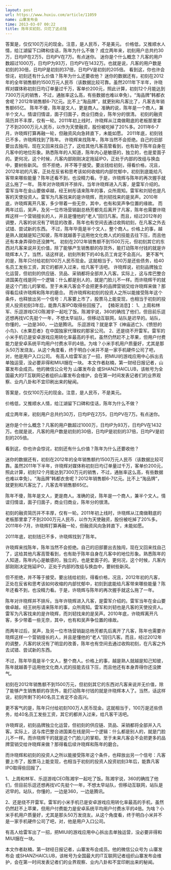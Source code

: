 ```yaml
---
layout: post
url: https://www.huxiu.com/article/11059
name: 山寨发布会
time: 2013-03-07 00:22
title: 陈年买初刻，只花了这点钱
---
```

答案是，仅仅100万元的现金。注意，是人民币，不是美元。 价格低，又推顺水人情，给江湖留下口碑和佳话，陈年为什么不做？ 成立两年来，初刻用户总共约30万，日均IP在2万5，日均PV在7万。有点迷你。 迷你是个什么概念？凡客的用户数超过1000万，日均IP为93万，日均PV在1432万。也就是说，凡客的用户数是初刻的30倍，日均IP是初刻的37倍，日均PV是初刻的205倍。 看到这，你也许会惊诧，初刻还有什么价值？陈年为什么还要收他？ 迷你的数据还有，初刻在2012年的全年销售额约1500万元人民币（该数据比较可靠。虽然2011年下半年，许晓辉对媒体称初刻日均订单量过千万，客单价200元，照此计算，初刻12个月能达到7300万元的销售，不过，通胀率这么高，有些数据也难以幸免）。“淘品牌”韩都衣舍呢？2012年销售额6-7亿元。比不上“淘品牌”，就更别和凡客比了，凡客去年销售额65亿。 陈年不傻，陈年是文人，更是商人。准确的说，陈年是一个商人，兼半个文人。情谊归情谊，面子归面子，商业归商业，陈年分的很清。 初刻的融资简历并不丰厚，仅有一轮。2011年初上线时，许晓辉从江南做鞋底的老板那里拿了不到2000万元人民币，以作为天使融资，股份被吃掉了20%多。2011年6-7月，许晓辉打算再融一轮，但融资风向急转直下，未能如愿。 2011年底，初刻钱已不多，许晓辉找到了陈年。 许晓辉来找陈年，陈年当然不会拒绝。自己的旧部要出去独闯，现在又回来找自己了，这给其他凡客高管看到，也有助于陈年自身在凡客中的地位形象。熟悉陈年的人知道，陈年内心是敏感的，独立的，也是爱面子的。更何况，这个时候，凡客内部刚刚决定拖延IPO，正处于内部的改组与换血中，要树些新风。 但不拒绝，并不等于接受。要出钱给初刻，得看价格，况且，2012年初的凡客，正处在反省和思考该如何收缩的内部忧郁中，初刻到底能给凡客带来哪些能量？陈年还看不到，也没精力看。于是，许晓辉与陈年的再次握手就这么拖了一年。 陈年对许晓辉并不排斥。当年许晓辉进入凡客，是雷军介绍的。雷军当年在金山要做卓越，经王树彤请来陈年的事，众所周知。雷军和刘韧也是凡客的天使投资人。雷军为凡客找来的是许晓辉，而刘韧找来的是吴声。2010年底，许晓辉离开凡客，多少带着一些无奈，其中，也有和吴声争位置的缘故。 而两年过后，吴声，及另一位市场营销副总杨芳都先后离开了凡客，陈年也需要许晓辉这样一个营销擅长的人，并且是懂他的“老人”回归凡客。而且，经过2012年的调整，凡客的状况有了明显的改善，陈年也有空间去通过收购初刻，在凡客之外去试错、尝试新的东西。 不过，陈年毕竟是半个文人，整个商人。价格上的事，越是熟人就越是知己知彼，陈年就越善于运用他文化商人式的技能去往下压，而且他还有本身弄得你还没脾气。 初刻在2012年销售额不到1500万元，但初刻其它的东西对凡客来说并无价值，除了能够产生销售额的存货外，能打动陈年付钱的就是许晓辉本人了。当然，话这样说，初刻所剩下的40名员工肯定不会高兴。 更不客气的是，陈年只付给初刻100万人民币现金。这就相当于，100万是还些债务，给40名员工发些工资，其它的都并入过来，给凡客干活吧。 许晓辉说，初刻品牌独立化运营，但初刻的供应链、货品、采销都将全部并入凡客。实际上，这与库巴整合进国美在线是同一个逻辑：什么都是别人的，就是门脸儿不一样。而许晓辉干的就是这个门脸儿的掌柜。至于未来凡客会不会把更多的品牌营销交给许晓辉来做？那得看后续许晓辉和陈年的磨合。 而许晓辉和初刻的投资人之所以能接受陈年这个条件，也释放出另一个信号：凡客要上市了，股票马上能变现，也相当于初刻的投资人投资初刻3年后，能靠凡客IPO取得些回报了。 【楠哥消息】： 1、上周和林军、乐逗游戏CEO陈湘宇一起吃了饭。陈湘宇说，360的确找了他们，但目前乐逗还想再找VC先挺个一年，不想太早站队，但移动互联网，站队是迟早的。站队，你懂的，一边是360，一边是腾讯。 乐逗游戏？就是拿下《神庙逃亡》、《愤怒的小鸟》、《水果忍者》在中国独家代理权的那家公司。 2、还是绕不开雷军。雷军的小米手机已是安卓游戏应用转化率最高的手机，虽然仍然赶不上苹果，但用户付费能力是安卓系统平均用户付费水平的4倍。为啥？小米手机用户质量好，尤其是那头50万发烧友。从这个角度看，终于明白小米并不是一家手机硬件公司了吧，对，他是用户入口公司。 有高人给雷军出了一招，把MIUI的游戏应用中心拆出去单独运营，没必要非得和MIUI捆在一块。 本文作者赵楠，第一财经日报记者，山寨发布会成员。他的微信公众号为 山寨发布会 或SHANZHAICLUB，该帐号为全国最大的IT互联网记者组织山寨发布会维护，会在第一时间发表记者们的业界观察、业内八卦和不宜印刷出来的秘闻。

答案是，仅仅100万元的现金。注意，是人民币，不是美元。

价格低，又推顺水人情，给江湖留下口碑和佳话，陈年为什么不做？

成立两年来，初刻用户总共约30万，日均IP在2万5，日均PV在7万。有点迷你。

迷你是个什么概念？凡客的用户数超过1000万，日均IP为93万，日均PV在1432万。也就是说，凡客的用户数是初刻的30倍，日均IP是初刻的37倍，日均PV是初刻的205倍。

看到这，你也许会惊诧，初刻还有什么价值？陈年为什么还要收他？

迷你的数据还有，初刻在2012年的全年销售额约1500万元人民币（该数据比较可靠。虽然2011年下半年，许晓辉对媒体称初刻日均订单量过千万，客单价200元，照此计算，初刻12个月能达到7300万元的销售，不过，通胀率这么高，有些数据也难以幸免）。“淘品牌”韩都衣舍呢？2012年销售额6-7亿元。比不上“淘品牌”，就更别和凡客比了，凡客去年销售额65亿。

陈年不傻，陈年是文人，更是商人。准确的说，陈年是一个商人，兼半个文人。情谊归情谊，面子归面子，商业归商业，陈年分的很清。

初刻的融资简历并不丰厚，仅有一轮。2011年初上线时，许晓辉从江南做鞋底的老板那里拿了不到2000万元人民币，以作为天使融资，股份被吃掉了20%多。2011年6-7月，许晓辉打算再融一轮，但融资风向急转直下，未能如愿。

2011年底，初刻钱已不多，许晓辉找到了陈年。

许晓辉来找陈年，陈年当然不会拒绝。自己的旧部要出去独闯，现在又回来找自己了，这给其他凡客高管看到，也有助于陈年自身在凡客中的地位形象。熟悉陈年的人知道，陈年内心是敏感的，独立的，也是爱面子的。更何况，这个时候，凡客内部刚刚决定拖延IPO，正处于内部的改组与换血中，要树些新风。

但不拒绝，并不等于接受。要出钱给初刻，得看价格，况且，2012年初的凡客，正处在反省和思考该如何收缩的内部忧郁中，初刻到底能给凡客带来哪些能量？陈年还看不到，也没精力看。于是，许晓辉与陈年的再次握手就这么拖了一年。

陈年对许晓辉并不排斥。当年许晓辉进入凡客，是雷军介绍的。雷军当年在金山要做卓越，经王树彤请来陈年的事，众所周知。雷军和刘韧也是凡客的天使投资人。雷军为凡客找来的是许晓辉，而刘韧找来的是吴声。2010年底，许晓辉离开凡客，多少带着一些无奈，其中，也有和吴声争位置的缘故。

而两年过后，吴声，及另一位市场营销副总杨芳都先后离开了凡客，陈年也需要许晓辉这样一个营销擅长的人，并且是懂他的“老人”回归凡客。而且，经过2012年的调整，凡客的状况有了明显的改善，陈年也有空间去通过收购初刻，在凡客之外去试错、尝试新的东西。

不过，陈年毕竟是半个文人，整个商人。价格上的事，越是熟人就越是知己知彼，陈年就越善于运用他文化商人式的技能去往下压，而且他还有本身弄得你还没脾气。

初刻在2012年销售额不到1500万元，但初刻其它的东西对凡客来说并无价值，除了能够产生销售额的存货外，能打动陈年付钱的就是许晓辉本人了。当然，话这样说，初刻所剩下的40名员工肯定不会高兴。

更不客气的是，陈年只付给初刻100万人民币现金。这就相当于，100万是还些债务，给40名员工发些工资，其它的都并入过来，给凡客干活吧。

许晓辉说，初刻品牌独立化运营，但初刻的供应链、货品、采销都将全部并入凡客。实际上，这与库巴整合进国美在线是同一个逻辑：什么都是别人的，就是门脸儿不一样。而许晓辉干的就是这个门脸儿的掌柜。至于未来凡客会不会把更多的品牌营销交给许晓辉来做？那得看后续许晓辉和陈年的磨合。

而许晓辉和初刻的投资人之所以能接受陈年这个条件，也释放出另一个信号：凡客要上市了，股票马上能变现，也相当于初刻的投资人投资初刻3年后，能靠凡客IPO取得些回报了。

1、上周和林军、乐逗游戏CEO陈湘宇一起吃了饭。陈湘宇说，360的确找了他们，但目前乐逗还想再找VC先挺个一年，不想太早站队，但移动互联网，站队是迟早的。站队，你懂的，一边是360，一边是腾讯。

2、还是绕不开雷军。雷军的小米手机已是安卓游戏应用转化率最高的手机，虽然仍然赶不上苹果，但用户付费能力是安卓系统平均用户付费水平的4倍。为啥？小米手机用户质量好，尤其是那头50万发烧友。从这个角度看，终于明白小米并不是一家手机硬件公司了吧，对，他是用户入口公司。

有高人给雷军出了一招，把MIUI的游戏应用中心拆出去单独运营，没必要非得和MIUI捆在一块。

本文作者赵楠，第一财经日报记者，山寨发布会成员。他的微信公众号为 山寨发布会 或SHANZHAICLUB，该帐号为全国最大的IT互联网记者组织山寨发布会维护，会在第一时间发表记者们的业界观察、业内八卦和不宜印刷出来的秘闻。

